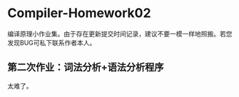 # Compiler-Homework02
编译原理小作业集。由于存在更新提交时间记录，建议不要一模一样地照搬。若您发现BUG可私下联系作者本人。

## 第二次作业：词法分析+语法分析程序

太难了。
